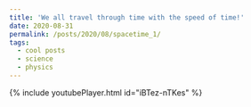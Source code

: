 ```yaml
---
title: 'We all travel through time with the speed of time!'
date: 2020-08-31
permalink: /posts/2020/08/spacetime_1/
tags:
  - cool posts
  - science
  - physics
---
```


{% include youtubePlayer.html id="iBTez-nTKes" %}
